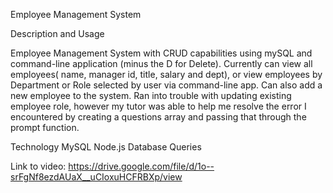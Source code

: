 Employee Management System

Description and Usage

Employee Management System with CRUD capabilities using mySQL and command-line application (minus the D for Delete). Currently can view all employees( name, manager id, title, salary and dept), or view employees by Department or Role selected by user via command-line app. Can also add a new employee to the system. Ran into trouble with updating existing employee role, however my tutor was able to help me resolve the error I encountered by creating a questions array and passing that through the prompt function.

Technology
MySQL
Node.js
Database Queries


Link to video:
https://drive.google.com/file/d/1o--srFgNf8ezdAUaX__uCIoxuHCFRBXp/view
